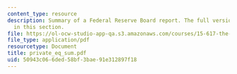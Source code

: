 ```yaml
---
content_type: resource
description: Summary of a Federal Reserve Board report. The full version can be found
  in this section.
file: https://ol-ocw-studio-app-qa.s3.amazonaws.com/courses/15-617-the-law-of-corporate-finance-and-financial-markets-spring-2004/50943c066ded58bf3bae91e312897f18_private_eq_sum.pdf
file_type: application/pdf
resourcetype: Document
title: private_eq_sum.pdf
uid: 50943c06-6ded-58bf-3bae-91e312897f18
---
```

